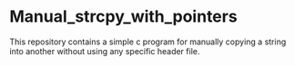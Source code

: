 # Manual_strcpy_with_pointers
This repository contains a simple c program for manually copying a string into another without using any specific header file.
